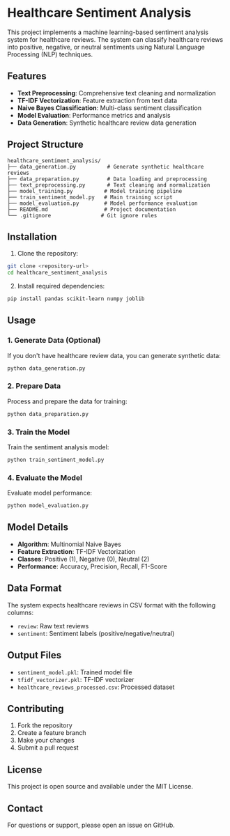 # Healthcare Sentiment Analysis

This project implements a machine learning-based sentiment analysis system for healthcare reviews. The system can classify healthcare reviews into positive, negative, or neutral sentiments using Natural Language Processing (NLP) techniques.

## Features

- **Text Preprocessing**: Comprehensive text cleaning and normalization
- **TF-IDF Vectorization**: Feature extraction from text data
- **Naive Bayes Classification**: Multi-class sentiment classification
- **Model Evaluation**: Performance metrics and analysis
- **Data Generation**: Synthetic healthcare review data generation

## Project Structure

```
healthcare_sentiment_analysis/
├── data_generation.py          # Generate synthetic healthcare reviews
├── data_preparation.py         # Data loading and preprocessing
├── text_preprocessing.py       # Text cleaning and normalization
├── model_training.py          # Model training pipeline
├── train_sentiment_model.py   # Main training script
├── model_evaluation.py        # Model performance evaluation
├── README.md                  # Project documentation
└── .gitignore                # Git ignore rules
```

## Installation

1. Clone the repository:
```bash
git clone <repository-url>
cd healthcare_sentiment_analysis
```

2. Install required dependencies:
```bash
pip install pandas scikit-learn numpy joblib
```

## Usage

### 1. Generate Data (Optional)
If you don't have healthcare review data, you can generate synthetic data:
```bash
python data_generation.py
```

### 2. Prepare Data
Process and prepare the data for training:
```bash
python data_preparation.py
```

### 3. Train the Model
Train the sentiment analysis model:
```bash
python train_sentiment_model.py
```

### 4. Evaluate the Model
Evaluate model performance:
```bash
python model_evaluation.py
```

## Model Details

- **Algorithm**: Multinomial Naive Bayes
- **Feature Extraction**: TF-IDF Vectorization
- **Classes**: Positive (1), Negative (0), Neutral (2)
- **Performance**: Accuracy, Precision, Recall, F1-Score

## Data Format

The system expects healthcare reviews in CSV format with the following columns:
- `review`: Raw text reviews
- `sentiment`: Sentiment labels (positive/negative/neutral)

## Output Files

- `sentiment_model.pkl`: Trained model file
- `tfidf_vectorizer.pkl`: TF-IDF vectorizer
- `healthcare_reviews_processed.csv`: Processed dataset

## Contributing

1. Fork the repository
2. Create a feature branch
3. Make your changes
4. Submit a pull request

## License

This project is open source and available under the MIT License.

## Contact

For questions or support, please open an issue on GitHub. 